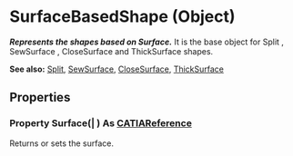 # SurfaceBasedShape (Object)

**_Represents the shapes based on Surface._**
It is the base object for Split , SewSurface , CloseSurface and ThickSurface shapes.

**See also:**      [Split](../PartInterfaces/interface_Split_5882.md), [SewSurface](../PartInterfaces/interface_SewSurface_21428.md), [CloseSurface](../PartInterfaces/interface_CloseSurface_30578.md), [ThickSurface](../PartInterfaces/interface_ThickSurface_30456.md)

## Properties

### Property **Surface**(| ) As [CATIAReference](../InfInterfaces/interface_Reference_17481.md)

   Returns or sets the surface.